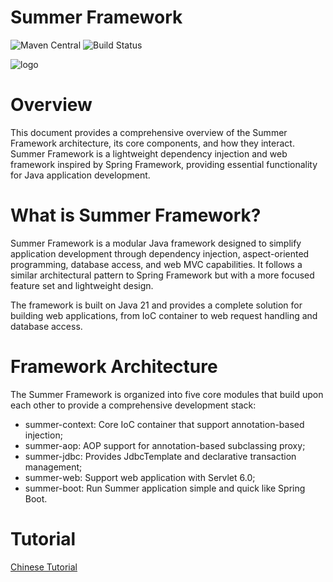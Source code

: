 # Summer Framework

![Maven Central](https://img.shields.io/maven-central/v/com.itranswarp.summer/summer-boot) ![Build Status](https://github.com/michaelliao/summer-framework/actions/workflows/maven.yml/badge.svg)

![logo](logo.png)

# Overview

This document provides a comprehensive overview of the Summer Framework architecture, its core components, and how they interact. Summer Framework is a lightweight dependency injection and web framework inspired by Spring Framework, providing essential functionality for Java application development.

# What is Summer Framework?

Summer Framework is a modular Java framework designed to simplify application development through dependency injection, aspect-oriented programming, database access, and web MVC capabilities. It follows a similar architectural pattern to Spring Framework but with a more focused feature set and lightweight design.

The framework is built on Java 21 and provides a complete solution for building web applications, from IoC container to web request handling and database access.

# Framework Architecture

The Summer Framework is organized into five core modules that build upon each other to provide a comprehensive development stack:

- summer-context: Core IoC container that support annotation-based injection;
- summer-aop: AOP support for annotation-based subclassing proxy;
- summer-jdbc: Provides JdbcTemplate and declarative transaction management;
- summer-web: Support web application with Servlet 6.0;
- summer-boot: Run Summer application simple and quick like Spring Boot.

# Tutorial

[Chinese Tutorial](https://liaoxuefeng.com/books/summerframework/)
